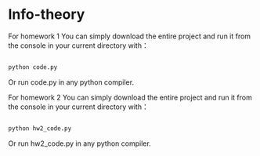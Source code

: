 # Info-theory
For homework 1
You can simply download the entire project and run it from the console in your current directory with：
```python

python code.py

```
Or run code.py in any python compiler.

For homework 2
You can simply download the entire project and run it from the console in your current directory with：
```python

python hw2_code.py

```
Or run hw2_code.py in any python compiler.
